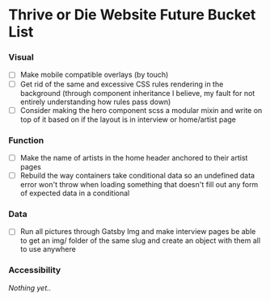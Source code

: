 # Thrive or Die Website Future Bucket List

### Visual

- [ ] Make mobile compatible overlays (by touch)
- [ ] Get rid of the same and excessive CSS rules rendering in the background (through component inheritance I believe, my fault for not entirely understanding how rules pass down)
- [ ] Consider making the hero component scss a modular mixin and write on top of it based on if the layout is in interview or home/artist page

### Function

- [ ] Make the name of artists in the home header anchored to their artist pages
- [ ] Rebuild the way containers take conditional data so an undefined data error won't throw when loading something that doesn't fill out any form of expected data in a conditional

### Data

- [ ] Run all pictures through Gatsby Img and make interview pages be able to get an img/ folder of the same slug and create an object with them all to use anywhere

### Accessibility  

*Nothing yet..*
